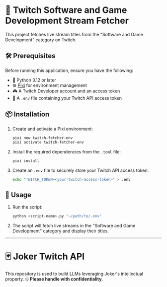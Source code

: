 # 🎥 Twitch Software and Game Development Stream Fetcher

This project fetches live stream titles from the "Software and Game Development" category on Twitch.

## 🛠️ Prerequisites

Before running this application, ensure you have the following:

- 🐍 Python 3.12 or later
- ⚙️ [Pixi](https://pypi.org/project/pixi/) for environment management
- 🎮 A Twitch Developer account and an access token
- 📄 A `.env` file containing your Twitch API access token

## 📦 Installation

1. Create and activate a Pixi environment:

    ```bash
    pixi new twitch-fetcher-env
    pixi activate twitch-fetcher-env
    ```

2. Install the required dependencies from the `.toml` file:

    ```bash
    pixi install
    ```

3. Create an `.env` file to securely store your Twitch API access token:

    ```bash
    echo "TWITCH_TOKEN=<your-twitch-access-token>" > .env
    ```

## 🚀 Usage

1. Run the script:

    ```bash
    python <script-name>.py "~/path/to/.env"
    ```

2. The script will fetch live streams in the "Software and Game Development" category and display their titles.

---

# 🃏 Joker Twitch API

This repository is used to build LLMs leveraging Joker's intellectual property. 🤐 **Please handle with confidentiality.**

